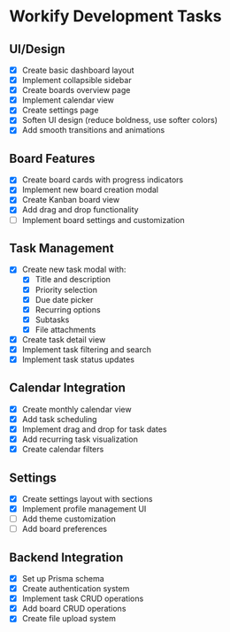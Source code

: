 # Workify Development Tasks

## UI/Design

- [x] Create basic dashboard layout
- [x] Implement collapsible sidebar
- [x] Create boards overview page
- [x] Implement calendar view
- [x] Create settings page
- [x] Soften UI design (reduce boldness, use softer colors)
- [x] Add smooth transitions and animations

## Board Features

- [x] Create board cards with progress indicators
- [x] Implement new board creation modal
- [x] Create Kanban board view
- [x] Add drag and drop functionality
- [ ] Implement board settings and customization

## Task Management

- [x] Create new task modal with:
  - [x] Title and description
  - [x] Priority selection
  - [x] Due date picker
  - [x] Recurring options
  - [x] Subtasks
  - [x] File attachments
- [x] Create task detail view
- [x] Implement task filtering and search
- [x] Implement task status updates

## Calendar Integration

- [x] Create monthly calendar view
- [x] Add task scheduling
- [x] Implement drag and drop for task dates
- [x] Add recurring task visualization
- [x] Create calendar filters

## Settings

- [x] Create settings layout with sections
- [x] Implement profile management UI
- [ ] Add theme customization
- [ ] Add board preferences

## Backend Integration

- [x] Set up Prisma schema
- [x] Create authentication system
- [x] Implement task CRUD operations
- [x] Add board CRUD operations
- [x] Create file upload system

